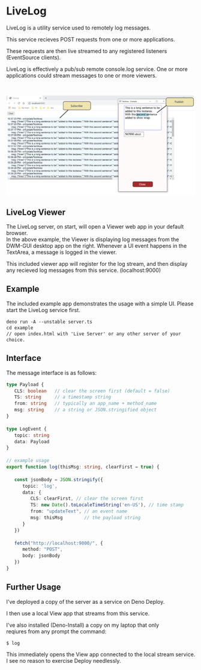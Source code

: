 # LiveLog

LiveLog is a utility service used to remotely log messages.   

This service recieves POST requests from one or more applications.   

These requests are then live streamed to any registered listeners (EventSource
clients).   

LiveLog is effectively a pub/sub remote console.log service.
One or more applications could stream messages to one or more viewers.

<br/>

![Alt text](livelog.png)

## LiveLog Viewer
The LiveLog server, on start, will open a Viewer web app in your default browser.   
In the above example, the Viewer is displaying log messages from the DWM-GUI desktop app on the right. Whenever a UI event happens in the TextArea, a message is logged in the viewer.   
      
This included viewer app will register for the log stream, and then display any recieved log messages from this service. (localhost:9000)   

## Example
The included example app demonstrates the usage with a simple UI.
Please start the LiveLog service first.
```
deno run -A --unstable server.ts
cd example
// open index.html with 'Live Server' or any other server of your choice. 
```


## Interface
The message interface is as follows:

```ts
type Payload {
   CLS: boolean   // clear the screen first (default = false)
   TS: string     // a timestamp string 
   from: string   // typically an app_name + method_name 
   msg: string    // a string or JSON.stringified object 
}
 
type LogEvent {
   topic: string
   data: Payload
}

// example usage
export function log(thisMsg: string, clearFirst = true) {
   
   const jsonBody = JSON.stringify({ 
      topic: 'log', 
      data: { 
         CLS: clearFirst, // clear the screen first
         TS: new Date().toLocaleTimeString('en-US'), // time stamp 
         from: "updateText", // an event name
         msg: thisMsg        // the payload string
      } 
   })

   fetch("http://localhost:9000/", {
      method: "POST",
      body: jsonBody
   })
}
```

## Further Usage
I've deployed a copy of the server as a service on Deno Deploy.   

I then use a local View app that streams from this service.   

I've also installed (Deno-Install) a copy on my laptop that only    
reqiures from any prompt the command:
```
$ log
```
This immediately opens the View app connected to the local stream service.   
I see no reason to exercise Deploy needlessly.